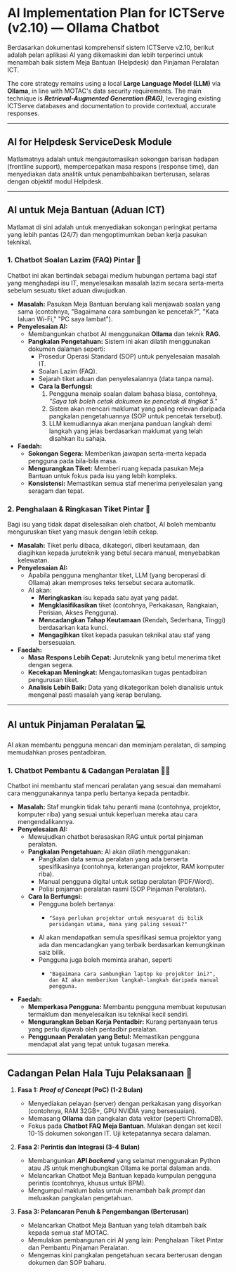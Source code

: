 # AI Implementation Plan for ICTServe (v2.10) — Ollama Chatbot

Berdasarkan dokumentasi komprehensif sistem ICTServe v2.10,
berikut adalah pelan aplikasi AI yang dikemaskini dan lebih terperinci
untuk menambah baik sistem Meja Bantuan (Helpdesk) dan Pinjaman Peralatan ICT.

The core strategy remains using a local **Large Language Model (LLM)** via **Ollama**,
in line with MOTAC's data security requirements.
The main technique is **_Retrieval-Augmented Generation (RAG)_**,
leveraging existing ICTServe databases and documentation to provide contextual, accurate responses.

---

## AI for Helpdesk ServiceDesk Module

Matlamatnya adalah untuk mengautomasikan sokongan barisan hadapan (frontline support),
mempercepatkan masa respons (response time),
dan menyediakan data analitik untuk penambahbaikan berterusan,
selaras dengan objektif modul Helpdesk.

---

## AI untuk Meja Bantuan (Aduan ICT)

Matlamat di sini adalah untuk menyediakan sokongan peringkat pertama yang lebih pantas (24/7)
dan mengoptimumkan beban kerja pasukan teknikal.

### 1. Chatbot Soalan Lazim (FAQ) Pintar 🤖

Chatbot ini akan bertindak sebagai medium hubungan pertama bagi staf yang menghadapi isu IT,
menyelesaikan masalah lazim secara serta-merta sebelum sesuatu tiket aduan diwujudkan.

- **Masalah:** Pasukan Meja Bantuan berulang kali menjawab soalan yang sama
  (contohnya, "Bagaimana cara sambungan ke pencetak?", "Kata laluan Wi-Fi," "PC saya lambat").
- **Penyelesaian AI:**
    - Membangunkan chatbot AI menggunakan **Ollama** dan teknik **RAG**.
    - **Pangkalan Pengetahuan:** Sistem ini akan dilatih menggunakan dokumen dalaman seperti:
        - Prosedur Operasi Standard (SOP) untuk penyelesaian masalah IT.
        - Soalan Lazim (FAQ).
        - Sejarah tiket aduan dan penyelesaiannya (data tanpa nama).
        - **Cara Ia Berfungsi:**
            1. Pengguna menaip soalan dalam bahasa biasa, contohnya,
               _"Saya tak boleh cetak dokumen ke pencetak di tingkat 5."_
            2. Sistem akan mencari maklumat yang paling relevan daripada pangkalan pengetahuannya
               (SOP untuk pencetak tersebut).
            3. LLM kemudiannya akan menjana panduan langkah demi langkah yang jelas
               berdasarkan maklumat yang telah disahkan itu sahaja.
- **Faedah:**
    - **Sokongan Segera:** Memberikan jawapan serta-merta kepada pengguna pada bila-bila masa.
    - **Mengurangkan Tiket:** Memberi ruang kepada pasukan Meja Bantuan untuk fokus pada isu yang lebih kompleks.
    - **Konsistensi:** Memastikan semua staf menerima penyelesaian yang seragam dan tepat.

### 2. Penghalaan & Ringkasan Tiket Pintar 📧

Bagi isu yang tidak dapat diselesaikan oleh chatbot, AI boleh membantu menguruskan tiket yang masuk dengan lebih cekap.

- **Masalah:** Tiket perlu dibaca, dikategori, diberi keutamaan,
  dan diagihkan kepada juruteknik yang betul secara manual,
  menyebabkan kelewatan.
- **Penyelesaian AI:**
    - Apabila pengguna menghantar tiket, LLM (yang beroperasi di Ollama) akan memproses teks tersebut secara automatik.
    - AI akan:
        - **Meringkaskan** isu kepada satu ayat yang padat.
        - **Mengklasifikasikan** tiket (contohnya, Perkakasan, Rangkaian, Perisian, Akses Pengguna).
        - **Mencadangkan Tahap Keutamaan** (Rendah, Sederhana, Tinggi) berdasarkan kata kunci.
        - **Mengagihkan** tiket kepada pasukan teknikal atau staf yang bersesuaian.
- **Faedah:**
    - **Masa Respons Lebih Cepat:** Juruteknik yang betul menerima tiket dengan segera.
    - **Kecekapan Meningkat:** Mengautomasikan tugas pentadbiran pengurusan tiket.
    - **Analisis Lebih Baik:** Data yang dikategorikan boleh dianalisis untuk mengenal pasti masalah yang kerap berulang.

---

## AI untuk Pinjaman Peralatan 💻

AI akan membantu pengguna mencari dan meminjam peralatan, di samping memudahkan proses pentadbiran.

### 1. Chatbot Pembantu & Cadangan Peralatan 🧑‍🏫

Chatbot ini membantu staf mencari peralatan yang sesuai dan memahami cara menggunakannya tanpa perlu bertanya kepada pentadbir.

- **Masalah:** Staf mungkin tidak tahu peranti mana (contohnya, projektor, komputer riba)
  yang sesuai untuk keperluan mereka atau cara mengendalikannya.
- **Penyelesaian AI:**
    - Mewujudkan chatbot berasaskan RAG untuk portal pinjaman peralatan.
    - **Pangkalan Pengetahuan:** AI akan dilatih menggunakan:
        - Pangkalan data semua peralatan yang ada berserta spesifikasinya
          (contohnya, keterangan projektor, RAM komputer riba).
        - Manual pengguna digital untuk setiap peralatan (PDF/Word).
        - Polisi pinjaman peralatan rasmi (SOP Pinjaman Peralatan).
    - **Cara Ia Berfungsi:**
        - Pengguna boleh bertanya:
            -     "Saya perlukan projektor untuk mesyuarat di bilik persidangan utama, mana yang paling sesuai?"
        - AI akan mendapatkan semula spesifikasi semua projektor yang ada dan mencadangkan yang terbaik
          berdasarkan kemungkinan saiz bilik.
        - Pengguna juga boleh meminta arahan, seperti
            -     "Bagaimana cara sambungkan laptop ke projektor ini?",
                  dan AI akan memberikan langkah-langkah daripada manual pengguna.
- **Faedah:**
    - **Memperkasa Pengguna:** Membantu pengguna membuat keputusan termaklum dan menyelesaikan isu teknikal kecil sendiri.
    - **Mengurangkan Beban Kerja Pentadbir:** Kurang pertanyaan terus yang perlu dijawab oleh pentadbir peralatan.
    - **Penggunaan Peralatan yang Betul:** Memastikan pengguna mendapat alat yang tepat untuk tugasan mereka.

---

## Cadangan Pelan Hala Tuju Pelaksanaan 🚀

1. **Fasa 1: _Proof of Concept_ (PoC) (1-2 Bulan)**
    - Menyediakan pelayan (server) dengan perkakasan yang disyorkan
      (contohnya, RAM 32GB+, GPU NVIDIA yang bersesuaian).
    - Memasang **Ollama** dan pangkalan data vektor (seperti ChromaDB).
    - Fokus pada **Chatbot FAQ Meja Bantuan**. Mulakan dengan set kecil 10-15 dokumen sokongan IT.
      Uji ketepatannya secara dalaman.

2. **Fasa 2: Perintis dan Integrasi (3-4 Bulan)**
    - Membangunkan **API _backend_** yang selamat menggunakan Python atau JS
      untuk menghubungkan Ollama ke portal dalaman anda.
    - Melancarkan Chatbot Meja Bantuan kepada kumpulan pengguna perintis
      (contohnya, khusus untuk BPM).
    - Mengumpul maklum balas untuk menambah baik _prompt_ dan meluaskan pangkalan pengetahuan.

3. **Fasa 3: Pelancaran Penuh & Pengembangan (Berterusan)**
    - Melancarkan Chatbot Meja Bantuan yang telah ditambah baik kepada semua staf MOTAC.
    - Memulakan pembangunan ciri AI yang lain: Penghalaan Tiket Pintar dan Pembantu Pinjaman Peralatan.
    - Mengemas kini pangkalan pengetahuan secara berterusan dengan dokumen dan SOP baharu.
